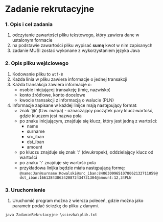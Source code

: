 # Zadanie rekrutacyjne

### 1. Opis i cel zadania
1. odczytanie zawartości pliku tekstowego, który zawiera dane w ustalonym formacie
2. na podstawie zawartości pliku wypisać **sumę** kwot w nim zapisanych
3. zadanie MUSI zostać wykonane z wykorzystaniem języka Java

### 2. Opis pliku wejściowego
1. Kodowanie pliku to `utf-8`
2. Każda linia w pliku zawiera informacje o jednej transakcji
3. Każda transakcja zawiera informacje o:
    *  osobie inicjującej transakcję (imię, nazwisko)
    *  konto źródłowe, konto docelowe
    *  kwocie transakcji z informacją o walucie (PLN)
4. Informacje zapisane w każdej linijce mają następujący format:
    *  znak '@' (tzw. małpa) - oznaczający początek pary klucz:wartość, gdzie kluczem jest nazwa pola
    *  po znaku inicjującym, znajduje się klucz, który jest jedną z wartości:
        *  name
        *  surname
        *  src_iban
        *  dst_iban
        *  amount
    *  po kluczu znajduje się znak ':' (dwukropek), oddzielający klucz od wartości
    *  po znaku ':' znajduje się wartość pola
    *  przykładowa linijka będzie miała następującą formę: `@name:Jan@surname:Kowalski@src_iban:84063099651078062132711059@dst_iban:16612843863420872434731304@amount:12,34PLN`
		
### 3. Uruchomienie
1. Uruchomić program można z wiersza poleceń, gdzie można jako parametr podać ścieżkę do pliku z danymi.
```
java ZadanieRekrutacyjne \sciezka\plik.txt
```